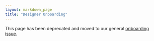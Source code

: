 ```yaml
---
layout: markdown_page
title: "Designer Onboarding"
---
```



This page has been deprecated and moved to our general [onboarding issue](https://gitlab.com/gitlab-com/people-ops/employment/edit/master/.gitlab/issue_templates/onboarding.md/index.html.md).
